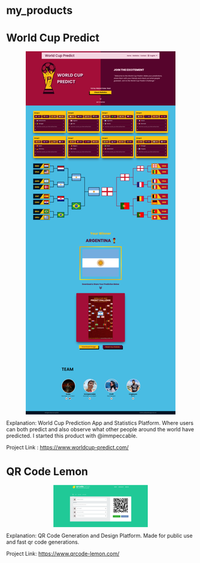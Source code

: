 # my_products

# World Cup Predict

<p align="center" width="10%"><img align="center" src="WorldCup.png"/></p>

Explanation:
World Cup Prediction App and Statistics Platform. Where users can both predict and also observe what other people
around the world have predicted. I started this product with @immpeccable.

Project Link : https://www.worldcup-predict.com/

# QR Code Lemon

<p align="center" width="100%"><img align="center" width="50%" src="QRLemon.png"/></p>

Explanation:
QR Code Generation and Design Platform. Made for public use and fast qr code generations.

Project Link: https://www.qrcode-lemon.com/
